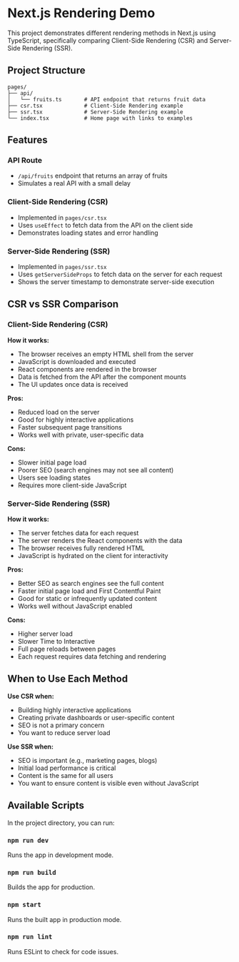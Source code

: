 # Next.js Rendering Demo

This project demonstrates different rendering methods in Next.js using TypeScript, specifically comparing Client-Side Rendering (CSR) and Server-Side Rendering (SSR).

## Project Structure

```
pages/
├── api/
│   └── fruits.ts       # API endpoint that returns fruit data
├── csr.tsx             # Client-Side Rendering example
├── ssr.tsx             # Server-Side Rendering example
└── index.tsx           # Home page with links to examples
```

## Features

### API Route

- `/api/fruits` endpoint that returns an array of fruits
- Simulates a real API with a small delay

### Client-Side Rendering (CSR)

- Implemented in `pages/csr.tsx`
- Uses `useEffect` to fetch data from the API on the client side
- Demonstrates loading states and error handling

### Server-Side Rendering (SSR)

- Implemented in `pages/ssr.tsx`
- Uses `getServerSideProps` to fetch data on the server for each request
- Shows the server timestamp to demonstrate server-side execution

## CSR vs SSR Comparison

### Client-Side Rendering (CSR)

**How it works:**
- The browser receives an empty HTML shell from the server
- JavaScript is downloaded and executed
- React components are rendered in the browser
- Data is fetched from the API after the component mounts
- The UI updates once data is received

**Pros:**
- Reduced load on the server
- Good for highly interactive applications
- Faster subsequent page transitions
- Works well with private, user-specific data

**Cons:**
- Slower initial page load
- Poorer SEO (search engines may not see all content)
- Users see loading states
- Requires more client-side JavaScript

### Server-Side Rendering (SSR)

**How it works:**
- The server fetches data for each request
- The server renders the React components with the data
- The browser receives fully rendered HTML
- JavaScript is hydrated on the client for interactivity

**Pros:**
- Better SEO as search engines see the full content
- Faster initial page load and First Contentful Paint
- Good for static or infrequently updated content
- Works well without JavaScript enabled

**Cons:**
- Higher server load
- Slower Time to Interactive
- Full page reloads between pages
- Each request requires data fetching and rendering

## When to Use Each Method

**Use CSR when:**
- Building highly interactive applications
- Creating private dashboards or user-specific content
- SEO is not a primary concern
- You want to reduce server load

**Use SSR when:**
- SEO is important (e.g., marketing pages, blogs)
- Initial load performance is critical
- Content is the same for all users
- You want to ensure content is visible even without JavaScript

## Available Scripts

In the project directory, you can run:

### `npm run dev`

Runs the app in development mode.

### `npm run build`

Builds the app for production.

### `npm start`

Runs the built app in production mode.

### `npm run lint`

Runs ESLint to check for code issues.